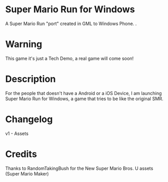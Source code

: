 # Super Mario Run for Windows
A Super Mario Run "port" created in GML to Windows Phone.
.
# Warning
This game it's just a Tech Demo, a real game will come soon!

# Description
For the people that doesn't have a Android or a iOS Device, I am launching Super Mario Run for Windows, a game that tries to be like the original SMR.


# Changelog
v1 - Assets

# Credits
Thanks to RandomTakingBush for the New Super Mario Bros. U assets (Super Mario Maker)
